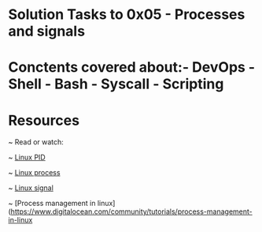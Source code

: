# Solution Tasks to 0x05 - Processes and signals

# Conctents covered about:- DevOps - Shell - Bash - Syscall - Scripting

# Resources

~ Read or watch:

~ [Linux PID](http://www.linfo.org/pid.html)

~ [Linux process](https://www.thegeekstuff.com/2012/03/linux-processes-environment/)

~ [Linux signal](https://www.educative.io/answers/what-are-linux-signals)

~ [Process management in linux](https://www.digitalocean.com/community/tutorials/process-management-in-linux
